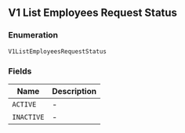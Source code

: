 ## V1 List Employees Request Status

### Enumeration

`V1ListEmployeesRequestStatus`

### Fields

| Name | Description |
|  --- | --- |
| `ACTIVE` | - |
| `INACTIVE` | - |

